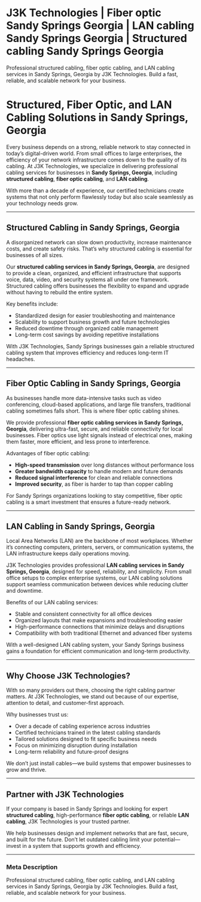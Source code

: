 # J3K Technologies |  Fiber optic Sandy Springs Georgia | LAN cabling Sandy Springs Georgia | Structured cabling Sandy Springs Georgia
Professional structured cabling, fiber optic cabling, and LAN cabling services in Sandy Springs, Georgia by J3K Technologies. Build a fast, reliable, and scalable network for your business.

# Structured, Fiber Optic, and LAN Cabling Solutions in Sandy Springs, Georgia  

Every business depends on a strong, reliable network to stay connected in today’s digital-driven world. From small offices to large enterprises, the efficiency of your network infrastructure comes down to the quality of its cabling. At J3K Technologies, we specialize in delivering professional cabling services for businesses in **Sandy Springs, Georgia**, including **structured cabling**, **fiber optic cabling**, and **LAN cabling**.  

With more than a decade of experience, our certified technicians create systems that not only perform flawlessly today but also scale seamlessly as your technology needs grow.  

---

## Structured Cabling in Sandy Springs, Georgia  

A disorganized network can slow down productivity, increase maintenance costs, and create safety risks. That’s why structured cabling is essential for businesses of all sizes.  

Our **structured cabling services in Sandy Springs, Georgia**, are designed to provide a clean, organized, and efficient infrastructure that supports voice, data, video, and security systems all under one framework. Structured cabling offers businesses the flexibility to expand and upgrade without having to rebuild the entire system.  

Key benefits include:  
- Standardized design for easier troubleshooting and maintenance  
- Scalability to support business growth and future technologies  
- Reduced downtime through organized cable management  
- Long-term cost savings by avoiding repetitive installations  

With J3K Technologies, Sandy Springs businesses gain a reliable structured cabling system that improves efficiency and reduces long-term IT headaches.  

---

## Fiber Optic Cabling in Sandy Springs, Georgia  

As businesses handle more data-intensive tasks such as video conferencing, cloud-based applications, and large file transfers, traditional cabling sometimes falls short. This is where fiber optic cabling shines.  

We provide professional **fiber optic cabling services in Sandy Springs, Georgia**, delivering ultra-fast, secure, and reliable connectivity for local businesses. Fiber optics use light signals instead of electrical ones, making them faster, more efficient, and less prone to interference.  

Advantages of fiber optic cabling:  
- **High-speed transmission** over long distances without performance loss  
- **Greater bandwidth capacity** to handle modern and future demands  
- **Reduced signal interference** for clean and reliable connections  
- **Improved security**, as fiber is harder to tap than copper cabling  

For Sandy Springs organizations looking to stay competitive, fiber optic cabling is a smart investment that ensures a future-ready network.  

---

## LAN Cabling in Sandy Springs, Georgia  

Local Area Networks (LAN) are the backbone of most workplaces. Whether it’s connecting computers, printers, servers, or communication systems, the LAN infrastructure keeps daily operations moving.  

J3K Technologies provides professional **LAN cabling services in Sandy Springs, Georgia**, designed for speed, reliability, and simplicity. From small office setups to complex enterprise systems, our LAN cabling solutions support seamless communication between devices while reducing clutter and downtime.  

Benefits of our LAN cabling services:  
- Stable and consistent connectivity for all office devices  
- Organized layouts that make expansions and troubleshooting easier  
- High-performance connections that minimize delays and disruptions  
- Compatibility with both traditional Ethernet and advanced fiber systems  

With a well-designed LAN cabling system, your Sandy Springs business gains a foundation for efficient communication and long-term productivity.  

---

## Why Choose J3K Technologies?  

With so many providers out there, choosing the right cabling partner matters. At J3K Technologies, we stand out because of our expertise, attention to detail, and customer-first approach.  

Why businesses trust us:  
- Over a decade of cabling experience across industries  
- Certified technicians trained in the latest cabling standards  
- Tailored solutions designed to fit specific business needs  
- Focus on minimizing disruption during installation  
- Long-term reliability and future-proof designs  

We don’t just install cables—we build systems that empower businesses to grow and thrive.  

---

## Partner with J3K Technologies  

If your company is based in Sandy Springs and looking for expert **structured cabling**, high-performance **fiber optic cabling**, or reliable **LAN cabling**, J3K Technologies is your trusted partner.  

We help businesses design and implement networks that are fast, secure, and built for the future. Don’t let outdated cabling limit your potential—invest in a system that supports growth and efficiency.  


---

### Meta Description  
Professional structured cabling, fiber optic cabling, and LAN cabling services in Sandy Springs, Georgia by J3K Technologies. Build a fast, reliable, and scalable network for your business.

